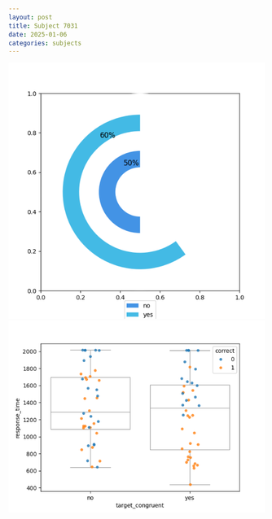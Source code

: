 ```yaml
---
layout: post
title: Subject 7031
date: 2025-01-06
categories: subjects
---
```


![](data/7031/run-19/7031_accuracy_target_congruence.png)
![](data/7031/run-19/7031_rt_congruence.png)
